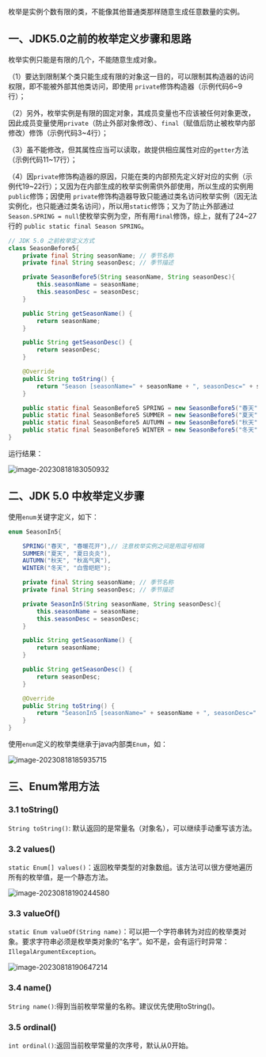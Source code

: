 
枚举是实例个数有限的类，不能像其他普通类那样随意生成任意数量的实例。

## 一、JDK5.0之前的枚举定义步骤和思路

枚举实例只能是有限的几个，不能随意生成对象。

（1）要达到限制某个类只能生成有限的对象这一目的，可以限制其构造器的访问权限，即不能被外部其他类访问，即使用 `private`修饰构造器（示例代码6~9行）；

（2）另外，枚举实例是有限的固定对象，其成员变量也不应该被任何对象更改，因此成员变量使用`private`（防止外部对象修改）、`final`（赋值后防止被枚举内部修改）修饰（示例代码3~4行）；

（3）虽不能修改，但其属性应当可以读取，故提供相应属性对应的`getter`方法（示例代码11~17行）；

（4）因`private`修饰构造器的原因，只能在类的内部预先定义好对应的实例（示例代19~22行）；又因为在内部生成的枚举实例需供外部使用，所以生成的实例用`public`修饰；因使用 `private`修饰构造器导致只能通过类名访问枚举实例（因无法实例化，也只能通过类名访问），所以用`static`修饰；又为了防止外部通过`Season.SPRING = null`使枚举实例为空，所有用`final`修饰，综上，就有了24~27行的 `public static final Season SPRING`。

```java
// JDK 5.0 之前枚举定义方式
class SeasonBefore5{
    private final String seasonName; // 季节名称
    private final String seasonDesc; // 季节描述

    private SeasonBefore5(String seasonName, String seasonDesc){
        this.seasonName = seasonName;
        this.seasonDesc = seasonDesc;
    }

    public String getSeasonName() {
        return seasonName;
    }

    public String getSeasonDesc() {
        return seasonDesc;
    }

    @Override
    public String toString() {
        return "Season [seasonName=" + seasonName + ", seasonDesc=" + seasonDesc + "]";
    }

    public static final SeasonBefore5 SPRING = new SeasonBefore5("春天", "春暖花开");
    public static final SeasonBefore5 SUMMER = new SeasonBefore5("夏天", "夏日炎炎");
    public static final SeasonBefore5 AUTUMN = new SeasonBefore5("秋天", "秋高气爽");
    public static final SeasonBefore5 WINTER = new SeasonBefore5("冬天", "白雪皑皑");
}
```

运行结果：

![image-20230818183050932](https://gitee.com/litan33/image-host/raw/master/img/image-20230818183050932.png)

## 二、JDK 5.0 中枚举定义步骤

使用`enum`关键字定义，如下：

```java
enum SeasonIn5{

    SPRING("春天", "春暖花开"),// 注意枚举实例之间是用逗号相隔
    SUMMER("夏天", "夏日炎炎"),
    AUTUMN("秋天", "秋高气爽"),
    WINTER("冬天", "白雪皑皑");

    private final String seasonName; // 季节名称
    private final String seasonDesc; // 季节描述

    private SeasonIn5(String seasonName, String seasonDesc){
        this.seasonName = seasonName;
        this.seasonDesc = seasonDesc;
    }

    public String getSeasonName() {
        return seasonName;
    }

    public String getSeasonDesc() {
        return seasonDesc;
    }

    @Override
    public String toString() {
        return "SeasonIn5 [seasonName=" + seasonName + ", seasonDesc=" + seasonDesc + "]";
    }
}
```

使用`enum`定义的枚举类继承于java内部类`Enum`，如：

![image-20230818185935715](https://gitee.com/litan33/image-host/raw/master/img/image-20230818185935715.png)

## 三、Enum常用方法

### 3.1 toString()

`String toString()`: 默认返回的是常量名（对象名），可以继续手动重写该方法。

### 3.2 values()

`static Enum[] values()`：返回枚举类型的对象数组。该方法可以很方便地遍历所有的枚举值，是一个静态方法。

![image-20230818190244580](https://gitee.com/litan33/image-host/raw/master/img/image-20230818190244580.png)

### 3.3 valueOf()

`static Enum valueOf(String name)`：可以把一个字符串转为对应的枚举类对象。要求字符串必须是枚举类对象的“名字”。如不是，会有运行时异常：`IllegalArgumentException`。

![image-20230818190647214](https://gitee.com/litan33/image-host/raw/master/img/image-20230818190647214.png)

### 3.4 name()

`String name()`:得到当前枚举常量的名称。建议优先使用toString()。

###  3.5 ordinal()

`int ordinal()`:返回当前枚举常量的次序号，默认从0开始。



